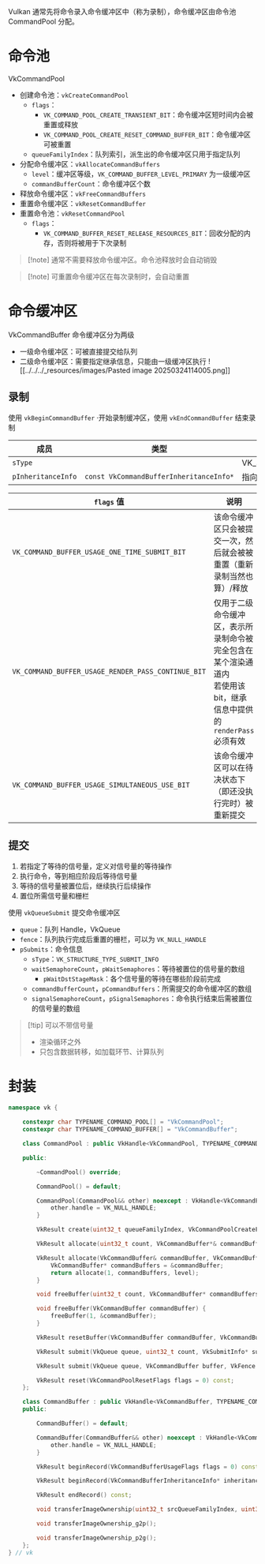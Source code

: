 Vulkan 通常先将命令录入命令缓冲区中（称为录制），命令缓冲区由命令池 CommandPool 分配。
# 命令池

VkCommandPool
- 创建命令池：`vkCreateCommandPool`
	- `flags`：
		- `VK_COMMAND_POOL_CREATE_TRANSIENT_BIT`：命令缓冲区短时间内会被重置或释放
		- `VK_COMMAND_POOL_CREATE_RESET_COMMAND_BUFFER_BIT`：命令缓冲区可被重置
	- `queueFamilyIndex`：队列索引，派生出的命令缓冲区只用于指定队列
- 分配命令缓冲区：`vkAllocateCommandBuffers`
	- `level`：缓冲区等级，`VK_COMMAND_BUFFER_LEVEL_PRIMARY` 为一级缓冲区
	- `commandBufferCount`：命令缓冲区个数
- 释放命令缓冲区：`vkFreeCommandBuffers`
- 重置命令缓冲区：`vkResetCommandBuffer`
- 重置命令池：`vkResetCommandPool`
	- `flags`：
		- `VK_COMMAND_BUFFER_RESET_RELEASE_RESOURCES_BIT`：回收分配的内存，否则将被用于下次录制

> [!note] 通常不需要释放命令缓冲区。命令池释放时会自动销毁

> [!note] 可重置命令缓冲区在每次录制时，会自动重置
# 命令缓冲区

VkCommandBuffer 命令缓冲区分为两级
- 一级命令缓冲区：可被直接提交给队列
- 二级命令缓冲区：需要指定继承信息，只能由一级缓冲区执行
![[../../../_resources/images/Pasted image 20250324114005.png]]
## 录制

使用 `vkBeginCommandBuffer` ·开始录制缓冲区，使用 `vkEndCommandBuffer` 结束录制

| 成员                 | 类型                                      | 说明                                          |
| ------------------ | --------------------------------------- | ------------------------------------------- |
| `sType`            |                                         | VK_STRUCTURE_TYPE_COMMAND_BUFFER_BEGIN_INFO |
| `pInheritanceInfo` | `const VkCommandBufferInheritanceInfo*` | 指向二级命令缓冲区的继承信息                              |

| `flags` 值                                          | 说明                                                                    |
| -------------------------------------------------- | --------------------------------------------------------------------- |
| `VK_COMMAND_BUFFER_USAGE_ONE_TIME_SUBMIT_BIT`      | 该命令缓冲区只会被提交一次，然后就会被被重置（重新录制当然也算）/释放                                   |
| `VK_COMMAND_BUFFER_USAGE_RENDER_PASS_CONTINUE_BIT` | 仅用于二级命令缓冲区，表示所录制命令被完全包含在某个渲染通道内<br>若使用该bit，继承信息中提供的 `renderPass` 必须有效 |
| `VK_COMMAND_BUFFER_USAGE_SIMULTANEOUS_USE_BIT`     | 该命令缓冲区可以在待决状态下（即还没执行完时）被重新提交                                          |
## 提交

1. 若指定了等待的信号量，定义对信号量的等待操作
2. 执行命令，等到相应阶段后等待信号量
3. 等待的信号量被置位后，继续执行后续操作
4. 置位所需信号量和栅栏

使用 `vkQueueSubmit` 提交命令缓冲区
- `queue`：队列 Handle，VkQueue
- `fence`：队列执行完成后重置的栅栏，可以为 `VK_NULL_HANDLE`
- `pSubmits`：命令信息
	- `sType`：`VK_STRUCTURE_TYPE_SUBMIT_INFO`
	- `waitSemaphoreCount`，`pWaitSemaphores`：等待被置位的信号量的数组
		- `pWaitDstStageMask`：各个信号量的等待在哪些阶段前完成
	- `commandBufferCount`，`pCommandBuffers`：所需提交的命令缓冲区的数组
	- `signalSemaphoreCount`，`pSignalSemaphores`：命令执行结束后需被置位的信号量的数组

> [!tip] 可以不带信号量
> - 渲染循环之外
> - 只包含数据转移，如加载环节、计算队列
# 封装

```cpp
namespace vk {

    constexpr char TYPENAME_COMMAND_POOL[] = "VkCommandPool";
    constexpr char TYPENAME_COMMAND_BUFFER[] = "VkCommandBuffer";

    class CommandPool : public VkHandle<VkCommandPool, TYPENAME_COMMAND_POOL> {

    public:

        ~CommandPool() override;

        CommandPool() = default;

        CommandPool(CommandPool&& other) noexcept : VkHandle<VkCommandPool, TYPENAME_COMMAND_POOL>(other.handle) {
            other.handle = VK_NULL_HANDLE;
        }

        VkResult create(uint32_t queueFamilyIndex, VkCommandPoolCreateFlags flags = VK_COMMAND_POOL_CREATE_RESET_COMMAND_BUFFER_BIT);

        VkResult allocate(uint32_t count, VkCommandBuffer*& commandBuffers, VkCommandBufferLevel level = VK_COMMAND_BUFFER_LEVEL_PRIMARY) const;

        VkResult allocate(VkCommandBuffer& commandBuffer, VkCommandBufferLevel level = VK_COMMAND_BUFFER_LEVEL_PRIMARY) const {
            VkCommandBuffer* commandBuffers = &commandBuffer;
            return allocate(1, commandBuffers, level);
        }

        void freeBuffer(uint32_t count, VkCommandBuffer* commandBuffers) const;

        void freeBuffer(VkCommandBuffer commandBuffer) {
            freeBuffer(1, &commandBuffer);
        }

        VkResult resetBuffer(VkCommandBuffer commandBuffer, VkCommandBufferResetFlags flags = 0) const;

        VkResult submit(VkQueue queue, uint32_t count, VkSubmitInfo* submits, VkFence fence = VK_NULL_HANDLE) const;

        VkResult submit(VkQueue queue, VkCommandBuffer buffer, VkFence fence = VK_NULL_HANDLE) const;

        VkResult reset(VkCommandPoolResetFlags flags = 0) const;
    };

    class CommandBuffer : public VkHandle<VkCommandBuffer, TYPENAME_COMMAND_BUFFER> {
    public:

        CommandBuffer() = default;

        CommandBuffer(CommandBuffer&& other) noexcept : VkHandle<VkCommandBuffer, TYPENAME_COMMAND_BUFFER>(other.handle) {
            other.handle = VK_NULL_HANDLE;
        }

        VkResult beginRecord(VkCommandBufferUsageFlags flags = 0) const;

        VkResult beginRecord(VkCommandBufferInheritanceInfo* inheritanceInfo, VkCommandBufferUsageFlags flags = 0) const;

        VkResult endRecord() const;

        void transferImageOwnership(uint32_t srcQueueFamilyIndex, uint32_t dstQueueFamilyIndex);

        void transferImageOwnership_g2p();

        void transferImageOwnership_p2g();
    };
} // vk
```